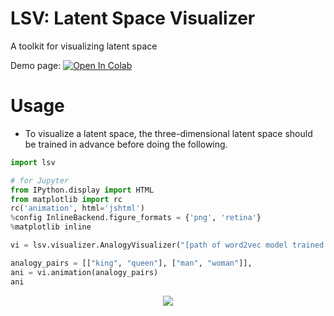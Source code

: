 LSV: Latent Space Visualizer
====
A toolkit for visualizing latent space

Demo page: [![Open In Colab](https://colab.research.google.com/assets/colab-badge.svg)](https://colab.research.google.com/drive/1xPM_jG0PpLHjdv2YT08bzX8X80OXRHGS?usp=sharing)

# Usage
- To visualize a latent space, the three-dimensional latent space should be trained in advance before doing the following.
```python
import lsv

# for Jupyter
from IPython.display import HTML
from matplotlib import rc 
rc('animation', html='jshtml') 
%config InlineBackend.figure_formats = {'png', 'retina'}
%matplotlib inline

vi = lsv.visualizer.AnalogyVisualizer("[path of word2vec model trained with gensim]")

analogy_pairs = [["king", "queen"], ["man", "woman"]], 
ani = vi.animation(analogy_pairs)
ani
```
<div align="center">
<img src=https://github.com/yoichi1484/lsv/blob/main/docs/images/lsv_example1.gif "visualize_example">
</div>
